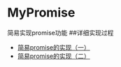 # MyPromise
简易实现promise功能
##详细实现过程
* [简易promise的实现（一）](https://www.cnblogs.com/anxiaoyu/p/10625439.html)
* [简易promise的实现（二）](https://www.cnblogs.com/anxiaoyu/p/10625990.html)
